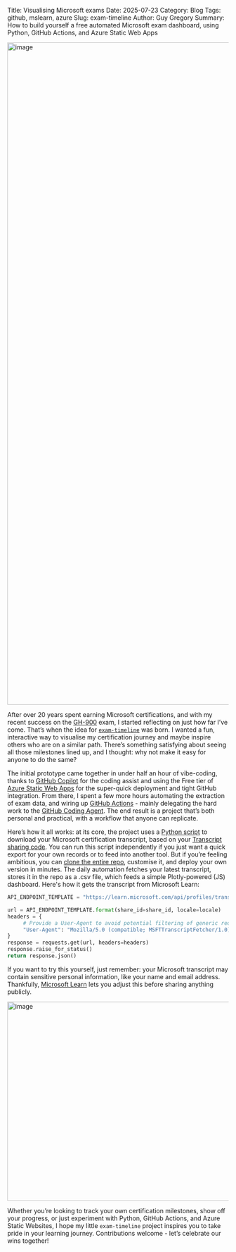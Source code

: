 Title: Visualising Microsoft exams
Date: 2025-07-23
Category: Blog
Tags: github, mslearn, azure
Slug: exam-timeline
Author: Guy Gregory
Summary: How to build yourself a free automated Microsoft exam dashboard, using Python, GitHub Actions, and Azure Static Web Apps

<a href="https://exams.guygregory.com" target="_blank" rel="noopener noreferrer"><img width="2217" height="1503" alt="image" src="https://github.com/user-attachments/assets/708b3d1c-3e3d-48c3-aefb-74d983a85d00" /></a>

After over 20 years spent earning Microsoft certifications, and with my recent success on the [GH-900](https://learn.microsoft.com/credentials/certifications/github-foundations/) exam, I started reflecting on just how far I’ve come. That’s when the idea for [`exam-timeline`](https://github.com/guygregory/exam-timeline) was born. I wanted a fun, interactive way to visualise my certification journey and maybe inspire others who are on a similar path. There’s something satisfying about seeing all those milestones lined up, and I thought: why not make it easy for anyone to do the same?

The initial prototype came together in under half an hour of vibe-coding, thanks to [GitHub Copilot](https://github.com/copilot) for the coding assist and using the Free tier of [Azure Static Web Apps](https://learn.microsoft.com/azure/static-web-apps/overview) for the super-quick deployment and tight GitHub integration. From there, I spent a few more hours automating the extraction of exam data, and wiring up [GitHub Actions](https://docs.github.com/en/actions) - mainly delegating the hard work to the [GitHub Coding Agent](https://docs.github.com/en/copilot/how-tos/agents/copilot-coding-agent). The end result is a project that’s both personal and practical, with a workflow that anyone can replicate.

Here’s how it all works: at its core, the project uses a [Python script](https://github.com/guygregory/exam-timeline/blob/main/passed_exams.py) to download your Microsoft certification transcript, based on your [Transcript sharing code](https://learn.microsoft.com/users/me/transcript). You can run this script independently if you just want a quick export for your own records or to feed into another tool. But if you’re feeling ambitious, you can [clone the entire repo](https://github.com/guygregory/exam-timeline), customise it, and deploy your own version in minutes. The daily automation fetches your latest transcript, stores it in the repo as a .csv file, which feeds a simple Plotly-powered (JS) dashboard. Here's how it gets the transcript from Microsoft Learn:

```python
API_ENDPOINT_TEMPLATE = "https://learn.microsoft.com/api/profiles/transcript/share/{share_id}?locale={locale}"

url = API_ENDPOINT_TEMPLATE.format(share_id=share_id, locale=locale)
headers = {
     # Provide a User‑Agent to avoid potential filtering of generic requests
     "User-Agent": "Mozilla/5.0 (compatible; MSFTTranscriptFetcher/1.0)"
}
response = requests.get(url, headers=headers)
response.raise_for_status()
return response.json()
```

If you want to try this yourself, just remember: your Microsoft transcript may contain sensitive personal information, like your name and email address. Thankfully, [Microsoft Learn](https://learn.microsoft.com/users/me/transcript) lets you adjust this before sharing anything publicly.

<img width="756" height="452" alt="image" src="https://github.com/user-attachments/assets/ccaca094-8d3f-41e5-9095-1d145bb80559" />

Whether you’re looking to track your own certification milestones, show off your progress, or just experiment with Python, GitHub Actions, and Azure Static Websites, I hope my little `exam-timeline` project inspires you to take pride in your learning journey. Contributions welcome - let’s celebrate our wins together!
